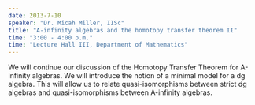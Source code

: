 ```yaml
---
date: 2013-7-10
speaker: "Dr. Micah Miller, IISc"
title: "A-infinity algebras and the homotopy transfer theorem II"
time: "3:00 - 4:00 p.m." 
time: "Lecture Hall III, Department of Mathematics"
---
```

We will continue our discussion of the Homotopy Transfer Theorem for A-infinity algebras. We will introduce the notion of a minimal model for a dg algebra. This will allow us to relate quasi-isomorphisms between strict dg algebras and quasi-isomorphisms between A-infinity algebras.
